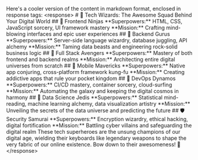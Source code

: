 Here's a cooler version of the content in markdown format, enclosed in response tags: \<response> # 🚀 Tech Wizards: The Awesome Squad Behind Your Digital World ## 🎨 Frontend Ninjas \*\*Superpowers:\*\* HTML, CSS, JavaScript sorcery, UI framework mastery \*\*Mission:\*\* Crafting mind-blowing interfaces and epic user experiences ## 💾 Backend Gurus \*\*Superpowers:\*\* Server-side language wizardry, database juggling, API alchemy \*\*Mission:\*\* Taming data beasts and engineering rock-solid business logic ## 🦸 Full Stack Avengers \*\*Superpowers:\*\* Mastery of both frontend and backend realms \*\*Mission:\*\* Architecting entire digital universes from scratch ## 📱 Mobile Mavericks \*\*Superpowers:\*\* Native app conjuring, cross-platform framework kung-fu \*\*Mission:\*\* Creating addictive apps that rule your pocket kingdom ## 🤖 DevOps Dynamos \*\*Superpowers:\*\* CI/CD mastery, container sorcery, cloud-surfing \*\*Mission:\*\* Automating the galaxy and keeping the digital cosmos in harmony ## 🧠 Data Science Jedis \*\*Superpowers:\*\* Statistical mind-reading, machine learning alchemy, data visualization artistry \*\*Mission:\*\* Unveiling the secrets of the data universe and predicting the future ## 🛡️ Security Samurai \*\*Superpowers:\*\* Encryption wizardry, ethical hacking, digital fortification \*\*Mission:\*\* Battling cyber villains and safeguarding the digital realm These tech superheroes are the unsung champions of our digital age, wielding their keyboards like legendary weapons to shape the very fabric of our online existence. Bow down to their awesomeness! 🙌 \</response>
